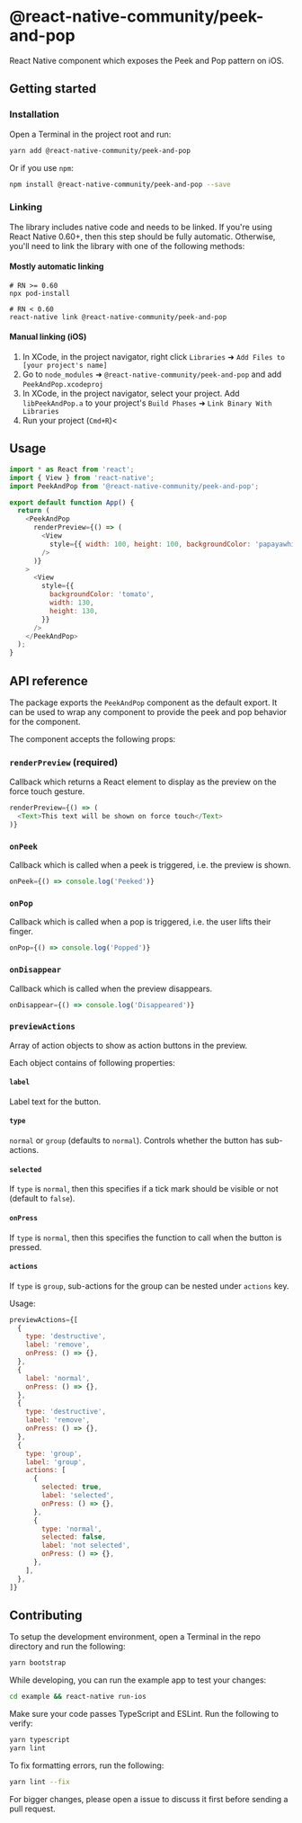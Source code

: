 # @react-native-community/peek-and-pop

React Native component which exposes the Peek and Pop pattern on iOS.

## Getting started

### Installation

Open a Terminal in the project root and run:

```sh
yarn add @react-native-community/peek-and-pop
```

Or if you use `npm`:

```sh
npm install @react-native-community/peek-and-pop --save
```

### Linking

The library includes native code and needs to be linked. If you're using React Native 0.60+, then this step should be fully automatic. Otherwise, you'll need to link the library with one of the following methods:

#### Mostly automatic linking

```
# RN >= 0.60
npx pod-install

# RN < 0.60
react-native link @react-native-community/peek-and-pop
```

#### Manual linking (iOS)

1. In XCode, in the project navigator, right click `Libraries` ➜ `Add Files to [your project's name]`
2. Go to `node_modules` ➜ `@react-native-community/peek-and-pop` and add `PeekAndPop.xcodeproj`
3. In XCode, in the project navigator, select your project. Add `libPeekAndPop.a` to your project's `Build Phases` ➜ `Link Binary With Libraries`
4. Run your project (`Cmd+R`)<

## Usage

```js
import * as React from 'react';
import { View } from 'react-native';
import PeekAndPop from '@react-native-community/peek-and-pop';

export default function App() {
  return (
    <PeekAndPop
      renderPreview={() => (
        <View
          style={{ width: 100, height: 100, backgroundColor: 'papayawhip' }}
        />
      )}
    >
      <View
        style={{
          backgroundColor: 'tomato',
          width: 130,
          height: 130,
        }}
      />
    </PeekAndPop>
  );
}
```

## API reference

The package exports the `PeekAndPop` component as the default export. It can be used to wrap any component to provide the peek and pop behavior for the component.

The component accepts the following props:

### `renderPreview` (required)

Callback which returns a React element to display as the preview on the force touch gesture.

```js
renderPreview={() => (
  <Text>This text will be shown on force touch</Text>
)}
```

### `onPeek`

Callback which is called when a peek is triggered, i.e. the preview is shown.

```js
onPeek={() => console.log('Peeked')}
```

### `onPop`

Callback which is called when a pop is triggered, i.e. the user lifts their finger.

```js
onPop={() => console.log('Popped')}
```

### `onDisappear`

Callback which is called when the preview disappears.

```js
onDisappear={() => console.log('Disappeared')}
```

### `previewActions`

Array of action objects to show as action buttons in the preview.

Each object contains of following properties:

#### `label`

Label text for the button.

#### `type`

`normal` or `group` (defaults to `normal`). Controls whether the button has sub-actions.

#### `selected`

If `type` is `normal`, then this specifies if a tick mark should be visible or not (default to `false`).

#### `onPress`

If `type` is `normal`, then this specifies the function to call when the button is pressed.

#### `actions`

If `type` is `group`, sub-actions for the group can be nested under `actions` key.

Usage:

```js
previewActions={[
  {
    type: 'destructive',
    label: 'remove',
    onPress: () => {},
  },
  {
    label: 'normal',
    onPress: () => {},
  },
  {
    type: 'destructive',
    label: 'remove',
    onPress: () => {},
  },
  {
    type: 'group',
    label: 'group',
    actions: [
      {
        selected: true,
        label: 'selected',
        onPress: () => {},
      },
      {
        type: 'normal',
        selected: false,
        label: 'not selected',
        onPress: () => {},
      },
    ],
  },
]}
```

## Contributing

To setup the development environment, open a Terminal in the repo directory and run the following:

```sh
yarn bootstrap
```

While developing, you can run the example app to test your changes:

```sh
cd example && react-native run-ios
```

Make sure your code passes TypeScript and ESLint. Run the following to verify:

```sh
yarn typescript
yarn lint
```

To fix formatting errors, run the following:

```sh
yarn lint --fix
```

For bigger changes, please open a issue to discuss it first before sending a pull request.
